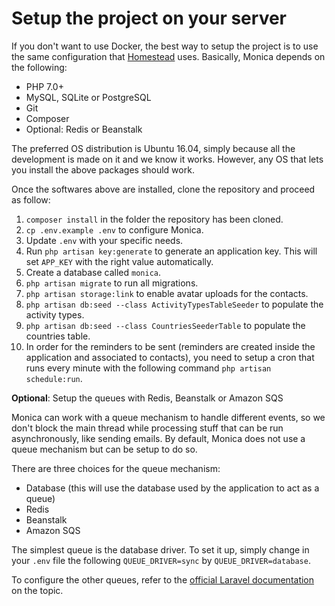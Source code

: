 # Setup the project on your server

If you don't want to use Docker, the best way to setup the project is to use the
same configuration that [Homestead](https://laravel.com/docs/5.3/homestead)
uses. Basically, Monica depends on the following:

* PHP 7.0+
* MySQL, SQLite or PostgreSQL
* Git
* Composer
* Optional: Redis or Beanstalk

The preferred OS distribution is Ubuntu 16.04, simply because all the
development is made on it and we know it works. However, any OS that lets you
install the above packages should work.

Once the softwares above are installed, clone the repository and proceed as
follow:

1. `composer install` in the folder the repository has been cloned.
1. `cp .env.example .env` to configure Monica.
1. Update `.env` with your specific needs.
1. Run `php artisan key:generate` to generate an application key. This will set
`APP_KEY` with the right value automatically.
1. Create a database called `monica`.
1. `php artisan migrate` to run all migrations.
1. `php artisan storage:link` to enable avatar uploads for the contacts.
1. `php artisan db:seed --class ActivityTypesTableSeeder` to populate the
activity types.
1. `php artisan db:seed --class CountriesSeederTable` to populate the countries
table.
1. In order for the reminders to be sent (reminders are created inside the
  application and associated to contacts), you need to setup a cron that runs
  every minute with the following command `php artisan schedule:run`.

**Optional**: Setup the queues with Redis, Beanstalk or Amazon SQS

Monica can work with a queue mechanism to handle different events, so we don't
block the main thread while processing stuff that can be run asynchronously,
like sending emails. By default, Monica does not use a queue mechanism but can
be setup to do so.

There are three choices for the queue mechanism:
* Database (this will use the database used by the application to act as a queue)
* Redis
* Beanstalk
* Amazon SQS

The simplest queue is the database driver. To set it up, simply change in your
`.env` file the following `QUEUE_DRIVER=sync` by `QUEUE_DRIVER=database`.

To configure the other queues, refer to the
[official Laravel documentation](https://laravel.com/docs/5.4/queues#driver-prerequisites)
on the topic.
